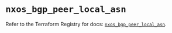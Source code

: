 # `nxos_bgp_peer_local_asn`

Refer to the Terraform Registry for docs: [`nxos_bgp_peer_local_asn`](https://registry.terraform.io/providers/ciscodevnet/nxos/0.5.10/docs/resources/bgp_peer_local_asn).
